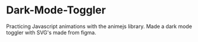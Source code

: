 # Dark-Mode-Toggler

Practicing Javascript animations with the animejs library. Made a dark mode toggler with SVG's made from figma.
